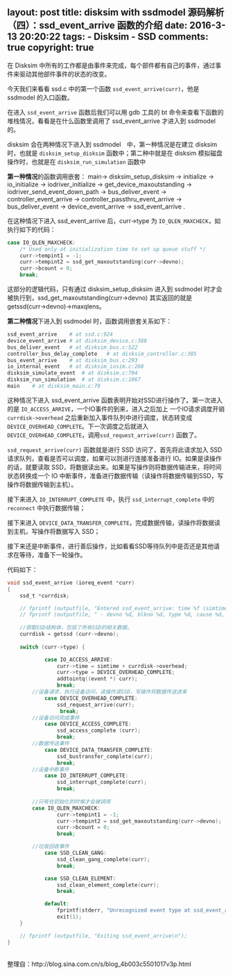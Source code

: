 layout: post
title: disksim with ssdmodel 源码解析（四）：ssd_event_arrive 函数的介绍
date: 2016-3-13 20:20:22
tags: 
	- Disksim
	- SSD
comments: true
copyright: true
---


在 Disksim 中所有的工作都是由事件来完成，每个部件都有自己的事件，通过事件来驱动其他部件事件的状态的改变。

今天我们来看看 ssd.c 中的第一个函数 `ssd_event_arrive(curr)`，他是 ssdmodel 的入口函数。

在进入 `ssd_event_arrive` 函数后我们可以用 gdb 工具的 bt 命令来查看下函数的堆栈情况，看看是在什么函数里调用了 ssd_event_arrive 才进入到 ssdmodel 的。
 
disksim 会在两种情况下进入到 ssdmodel　中，第一种情况是在建立 disksim 时，也就是 `disksim_setup_disksim` 函数中；第二种中就是在 disksim 模拟磁盘操作时，也就是在 `disksim_run_simulation` 函数中

<!--more-->


**第一种情况**的函数调用嵌套： main-> disksim_setup_disksim ->  initialize ->  io_initialize -> iodriver_initialize -> get_device_maxoutstanding -> iodriver_send_event_down_path -> bus_deliver_event -> controller_event_arrive -> controller_passthru_event_arrive ->  bus_deliver_event -> device_event_arrive -> ssd_event_arrive .

在这种情况下进入 ssd_event_arrive 后，curr->type 为 `IO_QLEN_MAXCHECK`，如执行如下的代码：

```C
case IO_QLEN_MAXCHECK:
	/* Used only at initialization time to set up queue stuff */
	curr->tempint1 = -1;
	curr->tempint2 = ssd_get_maxoutstanding(curr->devno);
	curr->bcount = 0;
	break;
```

这部分的逻辑代码，只有通过 disksim_setup_disksim 进入到 ssdmodel 时才会被执行到，ssd_get_maxoutstanding(curr->devno) 其实返回的就是 getssd(curr->devno)->maxqlens。


**第二种情况**下进入到 ssdmodel 时，函数调用嵌套关系如下：

```python
ssd_event_arrive	# at ssd.c:924
device_event_arrive	# at disksim_device.c:388
bus_deliver_event	# at disksim_bus.c:522
controller_bus_delay_complete	# at disksim_controller.c:385
bus_event_arrive	# at disksim_bus.c:293
io_internal_event	# at disksim_iosim.c:268
disksim_simulate_event	# at disksim.c:794
disksim_run_simulation	# at disksim.c:1067
main	# at disksim_main.c:79
```


这种情况下进入 ssd_event_arrive 函数表明开始对SSD进行操作了。第一次进入的是 `IO_ACCESS_ARRIVE`，一个IO事件的到来，进入之后加上 一个IO请求调度开销 `currdisk->overhead` 之后重新加入事件队列中进行调度，状态转变成 `DEVICE_OVERHEAD_COMPLETE`。下一次调度之后就进入 `DEVICE_OVERHEAD_COMPLETE`，调用`ssd_request_arrive(curr)` 函数了。


`ssd_request_arrive(curr)` 函数就是进行 SSD 访问了，首先将此请求加入 SSD 请求队列，查看是否可以调度，如果可以则进行连接准备进行 IO。如果是读操作的话，就要读取 SSD，将数据读出来。如果是写操作则将数据传输进来，将时间状态转换成一个 IO 中断事件，准备进行数据传输（读操作将数据传输到SSD，写操作将数据传输到主机）。

接下来进入 `IO_INTERRUPT_COMPLETE` 中，执行 `ssd_interrupt_complete` 中的 `reconnect` 中执行数据传输；

接下来进入 `DEVICE_DATA_TRANSFER_COMPLETE`，完成数据传输，读操作将数据读到主机，写操作将数据写入 SSD；

接下来还是中断事件，进行善后操作，比如看看SSD等待队列中是否还是其他请求在等待，准备下一轮操作。

代码如下：
```C
void ssd_event_arrive (ioreq_event *curr)
{
	ssd_t *currdisk;

   	// fprintf (outputfile, "Entered ssd_event_arrive: time %f (simtime %f)\n", curr->time, simtime);
   	// fprintf (outputfile, " - devno %d, blkno %d, type %d, cause %d, read = %d\n", curr->devno, curr->blkno, curr->type, curr->cause, curr->flags & READ);
   
	//获取SSD结构体，包括了所有SSD的相关数据。
   	currdisk = getssd (curr->devno);
   
   	switch (curr->type) {

      		case IO_ACCESS_ARRIVE:
         		curr->time = simtime + currdisk->overhead;
         		curr->type = DEVICE_OVERHEAD_COMPLETE;
         		addtointq((event *) curr);
         		break;
		//设备请求，执行设备访问，读操作读SSD，写操作将数据传送进来
      		case DEVICE_OVERHEAD_COMPLETE:
         		ssd_request_arrive(curr);
        		 break;
		//设备访问完成事件
     	 	case DEVICE_ACCESS_COMPLETE:
         		ssd_access_complete (curr);
         		break;
		//数据传送事件
      		case DEVICE_DATA_TRANSFER_COMPLETE:
         		ssd_bustransfer_complete(curr);
         		break;
		//设备中断事件
      		case IO_INTERRUPT_COMPLETE:
         		ssd_interrupt_complete(curr);
        	 	break;
		
		//只有在初始化的时候才会被调用
		case IO_QLEN_MAXCHECK:
         		curr->tempint1 = -1;
         		curr->tempint2 = ssd_get_maxoutstanding(curr->devno);
         		curr->bcount = 0;
         		break;

		//垃圾回收事件
      		case SSD_CLEAN_GANG:
          		ssd_clean_gang_complete(curr);
          		break;

      		case SSD_CLEAN_ELEMENT:
          		ssd_clean_element_complete(curr);
          		break;

        	default:
         		fprintf(stderr, "Unrecognized event type at ssd_event_arrive\n");
         		exit(1);
   	}

   	// fprintf (outputfile, "Exiting ssd_event_arrive\n");
}
```

</br>
整理自：http://blog.sina.com.cn/s/blog_4b003c5501017v3p.html


